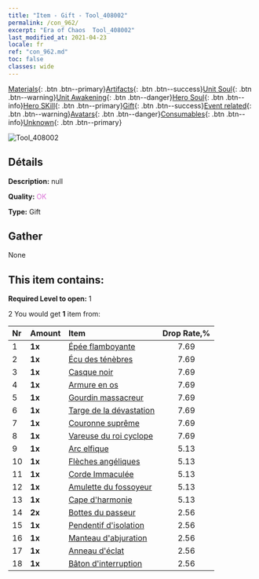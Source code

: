 ```yaml
---
title: "Item - Gift - Tool_408002"
permalink: /con_962/
excerpt: "Era of Chaos  Tool_408002"
last_modified_at: 2021-04-23
locale: fr
ref: "con_962.md"
toc: false
classes: wide
---
```

 [Materials](/ItemsFR/){: .btn .btn--primary}[Artifacts](/ItemsFR/Artifacts/){: .btn .btn--success}[Unit Soul](/ItemsFR/UnitSoul/){: .btn .btn--warning}[Unit Awakening](/ItemsFR/UnitAwakening/){: .btn .btn--danger}[Hero Soul](/ItemsFR/HeroSoul/){: .btn .btn--info}[Hero SKill](/ItemsFR/HeroSkill/){: .btn .btn--primary}[Gift](/ItemsFR/Gift/){: .btn .btn--success}[Event related](/ItemsFR/Events/){: .btn .btn--warning}[Avatars](/ItemsFR/Avatars/){: .btn .btn--danger}[Consumables](/ItemsFR/Consumables/){: .btn .btn--info}[Unknown](/ItemsFR/Unknown/){: .btn .btn--primary}

 ![Tool_408002](/images/t/i_907046.png)

## Détails
 **Description:** null

 **Quality:** <span style="color: #DA70D6">OK</span>

 **Type:** Gift

## Gather

  None

## This item contains:

 **Required Level to open:** 1

 2 You would get **1** item  from:

  | Nr | Amount |     Item    | Drop Rate,% |
  |:---|:-------|:------------|:---------:|
  | 1 |  **1x** | [Épée flamboyante](/ItemsFR/art_121/) | 7.69 | 
  | 2 |  **1x** | [Écu des ténèbres](/ItemsFR/art_122/) | 7.69 | 
  | 3 |  **1x** | [Casque noir](/ItemsFR/art_123/) | 7.69 | 
  | 4 |  **1x** | [Armure en os](/ItemsFR/art_124/) | 7.69 | 
  | 5 |  **1x** | [Gourdin massacreur](/ItemsFR/art_125/) | 7.69 | 
  | 6 |  **1x** | [Targe de la dévastation](/ItemsFR/art_126/) | 7.69 | 
  | 7 |  **1x** | [Couronne suprême](/ItemsFR/art_127/) | 7.69 | 
  | 8 |  **1x** | [Vareuse du roi cyclope](/ItemsFR/art_128/) | 7.69 | 
  | 9 |  **1x** | [Arc elfique](/ItemsFR/art_103/) | 5.13 | 
  | 10 |  **1x** | [Flèches angéliques](/ItemsFR/art_104/) | 5.13 | 
  | 11 |  **1x** | [Corde Immaculée](/ItemsFR/art_105/) | 5.13 | 
  | 12 |  **1x** | [Amulette du fossoyeur](/ItemsFR/art_129/) | 5.13 | 
  | 13 |  **1x** | [Cape d'harmonie](/ItemsFR/art_130/) | 5.13 | 
  | 14 |  **2x** | [Bottes du passeur](/ItemsFR/art_131/) | 2.56 | 
  | 15 |  **1x** | [Pendentif d'isolation](/ItemsFR/art_136/) | 2.56 | 
  | 16 |  **1x** | [Manteau d'abjuration](/ItemsFR/art_137/) | 2.56 | 
  | 17 |  **1x** | [Anneau d'éclat](/ItemsFR/art_138/) | 2.56 | 
  | 18 |  **1x** | [Bâton d'interruption](/ItemsFR/art_139/) | 2.56 | 
